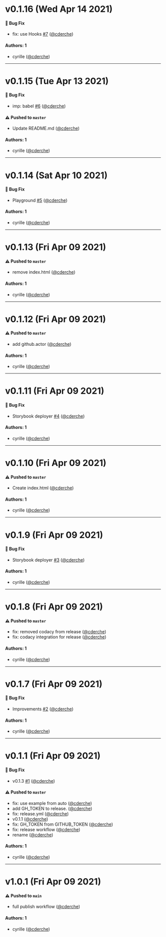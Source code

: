 # v0.1.16 (Wed Apr 14 2021)

#### 🐛 Bug Fix

- fix: use Hooks [#7](https://github.com/dokspot/table-component/pull/7) ([@cderche](https://github.com/cderche))

#### Authors: 1

- cyrille ([@cderche](https://github.com/cderche))

---

# v0.1.15 (Tue Apr 13 2021)

#### 🐛 Bug Fix

- imp: babel [#6](https://github.com/dokspot/table-component/pull/6) ([@cderche](https://github.com/cderche))

#### ⚠️ Pushed to `master`

- Update README.md ([@cderche](https://github.com/cderche))

#### Authors: 1

- cyrille ([@cderche](https://github.com/cderche))

---

# v0.1.14 (Sat Apr 10 2021)

#### 🐛 Bug Fix

- Playground [#5](https://github.com/dokspot/table-component/pull/5) ([@cderche](https://github.com/cderche))

#### Authors: 1

- cyrille ([@cderche](https://github.com/cderche))

---

# v0.1.13 (Fri Apr 09 2021)

#### ⚠️ Pushed to `master`

- remove index.html ([@cderche](https://github.com/cderche))

#### Authors: 1

- cyrille ([@cderche](https://github.com/cderche))

---

# v0.1.12 (Fri Apr 09 2021)

#### ⚠️ Pushed to `master`

- add github.actor ([@cderche](https://github.com/cderche))

#### Authors: 1

- cyrille ([@cderche](https://github.com/cderche))

---

# v0.1.11 (Fri Apr 09 2021)

#### 🐛 Bug Fix

- Storybook deployer [#4](https://github.com/dokspot/table-component/pull/4) ([@cderche](https://github.com/cderche))

#### Authors: 1

- cyrille ([@cderche](https://github.com/cderche))

---

# v0.1.10 (Fri Apr 09 2021)

#### ⚠️ Pushed to `master`

- Create index.html ([@cderche](https://github.com/cderche))

#### Authors: 1

- cyrille ([@cderche](https://github.com/cderche))

---

# v0.1.9 (Fri Apr 09 2021)

#### 🐛 Bug Fix

- Storybook deployer [#3](https://github.com/dokspot/table-component/pull/3) ([@cderche](https://github.com/cderche))

#### Authors: 1

- cyrille ([@cderche](https://github.com/cderche))

---

# v0.1.8 (Fri Apr 09 2021)

#### ⚠️ Pushed to `master`

- fix: removed codacy from release ([@cderche](https://github.com/cderche))
- fix: codacy integration for release ([@cderche](https://github.com/cderche))

#### Authors: 1

- cyrille ([@cderche](https://github.com/cderche))

---

# v0.1.7 (Fri Apr 09 2021)

#### 🐛 Bug Fix

- Improvements [#2](https://github.com/dokspot/table-component/pull/2) ([@cderche](https://github.com/cderche))

#### Authors: 1

- cyrille ([@cderche](https://github.com/cderche))

---

# v0.1.1 (Fri Apr 09 2021)

#### 🐛 Bug Fix

- v0.1.3 [#1](https://github.com/dokspot/table-component/pull/1) ([@cderche](https://github.com/cderche))

#### ⚠️ Pushed to `master`

- fix: use example from auto ([@cderche](https://github.com/cderche))
- add GH_TOKEN to release. ([@cderche](https://github.com/cderche))
- fix: release.yml ([@cderche](https://github.com/cderche))
- v0.1.1 ([@cderche](https://github.com/cderche))
- fix: GH_TOKEN from GITHUB_TOKEN ([@cderche](https://github.com/cderche))
- fix: release workflow ([@cderche](https://github.com/cderche))
- rename ([@cderche](https://github.com/cderche))

#### Authors: 1

- cyrille ([@cderche](https://github.com/cderche))

---

# v1.0.1 (Fri Apr 09 2021)

#### ⚠️ Pushed to `main`

- full publish workflow ([@cderche](https://github.com/cderche))

#### Authors: 1

- cyrille ([@cderche](https://github.com/cderche))

